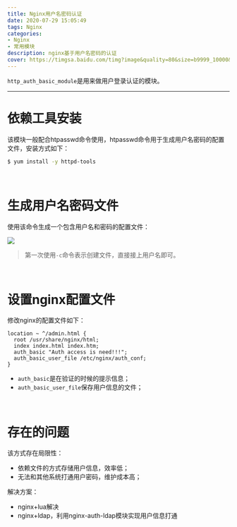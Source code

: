 ```yaml
---
title: Nginx用户名密码认证
date: 2020-07-29 15:05:49
tags: Nginx
categories: 
- Nginx
- 常用模块
description: nginx基于用户名密码的认证
cover: https://timgsa.baidu.com/timg?image&quality=80&size=b9999_10000&sec=1596016589978&di=3faa7ad2ca5d23c5bf55d775db6b2dc2&imgtype=0&src=http%3A%2F%2Fwww.nd9p.com%2Fuploads%2Fallimg%2F160529%2F2143353111_0.jpg
---
```




`http_auth_basic_module`是用来做用户登录认证的模块。



------



# 依赖工具安装

该模块一般配合htpasswd命令使用，htpasswd命令用于生成用户名密码的配置文件，安装方式如下：

```bash
$ yum install -y httpd-tools
```

<br>



# 生成用户名密码文件

使用该命令生成一个包含用户名和密码的配置文件：

![](htpass.png)

> 第一次使用`-c`命令表示创建文件，直接接上用户名即可。

<br>





# 设置nginx配置文件

修改nginx的配置文件如下：

```nginx
location ~ ^/admin.html {
  root /usr/share/nginx/html;
  index index.html index.htm;
  auth_basic "Auth access is need!!!";
  auth_basic_user_file /etc/nginx/auth_conf;
}
```

- `auth_basic`是在验证的时候的提示信息；
- `auth_basic_user_file`保存用户信息的文件；

<br>



# 存在的问题

该方式存在局限性：

- 依赖文件的方式存储用户信息，效率低；
- 无法和其他系统打通用户密码，维护成本高；



解决方案：

- nginx+lua解决
- nginx+ldap，利用nginx-auth-ldap模块实现用户信息打通

